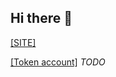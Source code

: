 ## Hi there 👋
[[SITE]](https://safetymetaverse.site)

[[Token account]](https://solscan.io/token/5fDTbDPtMSiSVpsFRb2uCHStMopu2om54LUwMzQjpqFX?cluster=testnet) _TODO_

<!-- **Here are some ideas to get you started:**

🙋‍♀️ A short introduction - what is your organization all about?
🌈 Contribution guidelines - how can the community get involved?
👩‍💻 Useful resources - where can the community find your docs? Is there anything else the community should know?
🍿 Fun facts - what does your team eat for breakfast?
🧙 Remember, you can do mighty things with the power of [Markdown](https://docs.github.com/github/writing-on-github/getting-started-with-writing-and-formatting-on-github/basic-writing-and-formatting-syntax)
 -->
